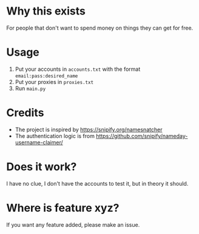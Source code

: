 # Why this exists
For people that don't want to spend money on things they can get for free.

# Usage
1) Put your accounts in `accounts.txt` with the format `email:pass:desired_name`
2) Put your proxies in `proxies.txt`
3) Run `main.py`

# Credits
- The project is inspired by https://snipify.org/namesnatcher
- The authentication logic is from https://github.com/snipify/nameday-username-claimer/

# Does it work?
I have no clue, I don't have the accounts to test it, but in theory it should.

# Where is feature xyz?
If you want any feature added, please make an issue.
